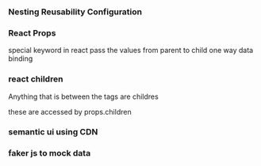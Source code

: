 ### Nesting Reusability Configuration

### React Props

special keyword in react
pass the values from parent to child
one way data binding

### react children

Anything that is between the tags are childres
<Component>
<child1> </child1>
<child2> </child2>
</Component>

these are accessed by props.children

### semantic ui using CDN

### faker js to mock data
